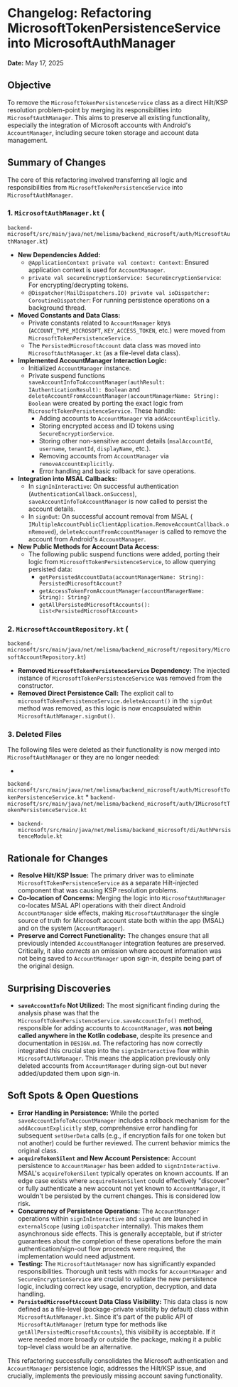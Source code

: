 # Changelog: Refactoring MicrosoftTokenPersistenceService into MicrosoftAuthManager

**Date:** May 17, 2025

## Objective

To remove the `MicrosoftTokenPersistenceService` class as a direct Hilt/KSP resolution problem-point
by merging its responsibilities into `MicrosoftAuthManager`. This aims to preserve all existing
functionality, especially the integration of Microsoft accounts with Android's `AccountManager`,
including secure token storage and account data management.

## Summary of Changes

The core of this refactoring involved transferring all logic and responsibilities from
`MicrosoftTokenPersistenceService` into `MicrosoftAuthManager`.

### 1. `MicrosoftAuthManager.kt` (
`backend-microsoft/src/main/java/net/melisma/backend_microsoft/auth/MicrosoftAuthManager.kt`)

* **New Dependencies Added:**
    * `@ApplicationContext private val context: Context`: Ensured application context is used for
      `AccountManager`.
    * `private val secureEncryptionService: SecureEncryptionService`: For encrypting/decrypting
      tokens.
    * `@Dispatcher(MailDispatchers.IO) private val ioDispatcher: CoroutineDispatcher`: For running
      persistence operations on a background thread.
* **Moved Constants and Data Class:**
    * Private constants related to `AccountManager` keys (`ACCOUNT_TYPE_MICROSOFT`,
      `KEY_ACCESS_TOKEN`, etc.) were moved from `MicrosoftTokenPersistenceService`.
    * The `PersistedMicrosoftAccount` data class was moved into `MicrosoftAuthManager.kt` (as a
      file-level data class).
* **Implemented AccountManager Interaction Logic:**
    * Initialized `AccountManager` instance.
    * Private suspend functions
      `saveAccountInfoToAccountManager(authResult: IAuthenticationResult): Boolean` and
      `deleteAccountFromAccountManager(accountManagerName: String): Boolean` were created by porting
      the exact logic from `MicrosoftTokenPersistenceService`. These handle:
        * Adding accounts to `AccountManager` via `addAccountExplicitly`.
        * Storing encrypted access and ID tokens using `SecureEncryptionService`.
        * Storing other non-sensitive account details (`msalAccountId`, `username`, `tenantId`,
          `displayName`, etc.).
        * Removing accounts from `AccountManager` via `removeAccountExplicitly`.
        * Error handling and basic rollback for save operations.
* **Integration into MSAL Callbacks:**
    * In `signInInteractive`: On successful authentication (`AuthenticationCallback.onSuccess`),
      `saveAccountInfoToAccountManager` is now called to persist the account details.
    * In `signOut`: On successful account removal from MSAL (
      `IMultipleAccountPublicClientApplication.RemoveAccountCallback.onRemoved`),
      `deleteAccountFromAccountManager` is called to remove the account from Android's
      `AccountManager`.
* **New Public Methods for Account Data Access:**
    * The following public suspend functions were added, porting their logic from
      `MicrosoftTokenPersistenceService`, to allow querying persisted data:
        * `getPersistedAccountData(accountManagerName: String): PersistedMicrosoftAccount?`
        * `getAccessTokenFromAccountManager(accountManagerName: String): String?`
        * `getAllPersistedMicrosoftAccounts(): List<PersistedMicrosoftAccount>`

### 2. `MicrosoftAccountRepository.kt` (
`backend-microsoft/src/main/java/net/melisma/backend_microsoft/repository/MicrosoftAccountRepository.kt`)

* **Removed `MicrosoftTokenPersistenceService` Dependency:** The injected instance of
  `MicrosoftTokenPersistenceService` was removed from the constructor.
* **Removed Direct Persistence Call:** The explicit call to
  `microsoftTokenPersistenceService.deleteAccount()` in the `signOut` method was removed, as this
  logic is now encapsulated within `MicrosoftAuthManager.signOut()`.

### 3. Deleted Files

The following files were deleted as their functionality is now merged into `MicrosoftAuthManager` or
they are no longer needed:

*
`backend-microsoft/src/main/java/net/melisma/backend_microsoft/auth/MicrosoftTokenPersistenceService.kt`
*
`backend-microsoft/src/main/java/net/melisma/backend_microsoft/auth/IMicrosoftTokenPersistenceService.kt`
* `backend-microsoft/src/main/java/net/melisma/backend_microsoft/di/AuthPersistenceModule.kt`

## Rationale for Changes

* **Resolve Hilt/KSP Issue:** The primary driver was to eliminate `MicrosoftTokenPersistenceService`
  as a separate Hilt-injected component that was causing KSP resolution problems.
* **Co-location of Concerns:** Merging the logic into `MicrosoftAuthManager` co-locates MSAL API
  operations with their direct Android `AccountManager` side effects, making `MicrosoftAuthManager`
  the single source of truth for Microsoft account state both within the app (MSAL) and on the
  system (`AccountManager`).
* **Preserve and Correct Functionality:** The changes ensure that all previously intended
  `AccountManager` integration features are preserved. Critically, it also *corrects* an omission
  where account information was not being saved to `AccountManager` upon sign-in, despite being part
  of the original design.

## Surprising Discoveries

* **`saveAccountInfo` Not Utilized:** The most significant finding during the analysis phase was
  that the `MicrosoftTokenPersistenceService.saveAccountInfo()` method, responsible for adding
  accounts to `AccountManager`, was **not being called anywhere in the Kotlin codebase**, despite
  its presence and documentation in `DESIGN.md`. The refactoring has now correctly integrated this
  crucial step into the `signInInteractive` flow within `MicrosoftAuthManager`. This means the
  application previously only deleted accounts from `AccountManager` during sign-out but never
  added/updated them upon sign-in.

## Soft Spots & Open Questions

* **Error Handling in Persistence:** While the ported `saveAccountInfoToAccountManager` includes a
  rollback mechanism for the `addAccountExplicitly` step, comprehensive error handling for
  subsequent `setUserData` calls (e.g., if encryption fails for one token but not another) could be
  further reviewed. The current behavior mimics the original class.
* **`acquireTokenSilent` and New Account Persistence:** Account persistence to `AccountManager` has
  been added to `signInInteractive`. MSAL's `acquireTokenSilent` typically operates on known
  accounts. If an edge case exists where `acquireTokenSilent` could effectively "discover" or fully
  authenticate a new account not yet known to `AccountManager`, it wouldn't be persisted by the
  current changes. This is considered low risk.
* **Concurrency of Persistence Operations:** The `AccountManager` operations within
  `signInInteractive` and `signOut` are launched in `externalScope` (using `ioDispatcher`
  internally). This makes them asynchronous side effects. This is generally acceptable, but if
  stricter guarantees about the completion of these operations before the main
  authentication/sign-out flow proceeds were required, the implementation would need adjustment.
* **Testing:** The `MicrosoftAuthManager` now has significantly expanded responsibilities. Thorough
  unit tests with mocks for `AccountManager` and `SecureEncryptionService` are crucial to validate
  the new persistence logic, including correct key usage, encryption, decryption, and data handling.
* **`PersistedMicrosoftAccount` Data Class Visibility:** This data class is now defined as a
  file-level (package-private visibility by default) class within `MicrosoftAuthManager.kt`. Since
  it's part of the public API of `MicrosoftAuthManager` (return type for methods like
  `getAllPersistedMicrosoftAccounts`), this visibility is acceptable. If it were needed more broadly
  or outside the package, making it a public top-level class would be an alternative.

This refactoring successfully consolidates the Microsoft authentication and `AccountManager`
persistence logic, addresses the Hilt/KSP issue, and crucially, implements the previously missing
account saving functionality.